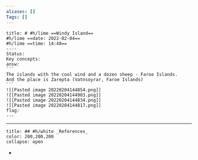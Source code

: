 ```yaml
---
aliases: []
Tags: []
---
```

``````ad-success
title: # #h/lime ==Windy Island==
#h/lime ==date: 2022-02-04==
#h/lime ==time: 14:48==
----
Status:
Key concepts:
answ:
```
The islands with the cool wind and a dozen sheep - Faroe Islands.  
And the place is Zarepta (Vatnsoyrar, Faroe Islands)
```
![[Pasted image 20220204144854.png]]
![[Pasted image 20220204144903.png]]
![[Pasted image 20220204144834.png]]
![[Pasted image 20220204144817.png]]
flag:
---
``````

---
```ad-example
title: ## #h/white _References_
color: 200,200,200
collapse: open
```
- 
